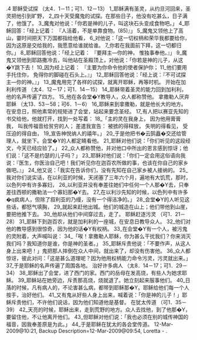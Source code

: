 .4 
耶稣受试探 
（太4．1－11；可1．12－13） 
1_耶稣满有圣灵，从约旦河回来，圣灵把他引到旷野， 2_四十天受魔鬼的试探。在那些日子，他没有吃甚么，日子满了，他饿了。 3_魔鬼对他说：「你若是神的儿子，叫这块石头变成食物吧。」 4_耶稣回答：「经上记着： 
『人活着，不是单靠食物。(85)』」 
5_魔鬼又领他上了高山，霎时间把天下万国都指给他看， 6_对他说：「这一切权柄和荣华我都要给你，因为这原是交给我的，我愿意给谁就给谁。 7_你若在我面前下拜，这一切都归你。」 8_耶稣回答他说：「经上记着： 
『要拜主―你的神， 
惟独事奉他。』」 
9_魔鬼又领他到耶路撒冷去，叫他站在圣殿顶上，对他说：「你若是神的儿子，从这�Y跳下去！ 10_因为经上记着： 
『主要为你命令他的使者保护你； 
11_他们要用手托住你， 
免得你的脚碰在石头上。』」 
12_耶稣回答他说：「经上说：『不可试探主―你的神。』」 13_魔鬼用完了各样的试探，就离开耶稣，再等时机。 
开始在加利利传道 
（太4．12－17；可1．14－15） 
14_耶稣带着圣灵的能力回到加利利，他的名声传遍了四方。 15_他在各会堂�Y教导人，众人都称赞他。 
拿撒勒人厌弃耶稣 
（太13．53－58；可6．1－6） 
16_耶稣来到拿撒勒，就是他长大的地方。在安息日，照他素常的规矩进了会堂，站起来要念圣经。 17_有人把以赛亚先知的书交给他，他就打开，找到一处写着： 
18_「主的灵在我身上， 
因为他用膏膏我， 
叫我传福音给贫穷的人； 
差遣我宣告： 
被掳的得释放， 
失明的得看见， 
受压迫的得自由， 
19_宣告神悦纳人的禧年。」 
20_于是他把书�云鹄矗�交还给管理人，就坐下。会堂�Y的人都定睛看他。 21_耶稣对他们说：「你们听见的这段经文，今天已经应验了。」 22_众人都称赞他，并对他口中所出的恩言感到惊讶；他们说：「这不是约瑟的儿子吗？」 23_耶稣对他们说：「你们一定会用这俗语向我说：『医生，你医治自己吧！我们听见你在迦百农所做的事，也该在你自己的家乡做吧。』」 24_他又说：「我实在告诉你们，没有先知在自己家乡被人接纳的。 25_我对你们说实话，在以利亚的时候，天闭塞了三年六个月，遍地有大饥荒，那时，以色列中有许多寡妇， 26_以利亚并没有奉差往她们中任何一个人那�Y去，只奉差往西顿的撒勒法一个寡妇那�Y去。 27_在以利沙先知的时候，以色列中有许多�q疯病人，但除了叙利亚的乃缦，没有一个得洁净的。」 28_会堂�Y的人听见这些话，都怒气填胸， 29_就起来赶他出城。他们的城造在山上；他们带他到山崖，要把他推下去。 30_他却从他们中间穿过去，走了。 
耶稣赶逐污灵 
（可1．21－28） 
31_耶稣下到迦百农，就是加利利的一座城，在安息日教导众人。 32_他们对他的教导感到很惊奇，因为他的话�Y有权柄。 33_在会堂�Y有一个人，被污鬼的灵附着，大声喊叫说： 34_「唉！拿撒勒人耶稣，你为甚么干扰我们？你来消灭我们吗？我知道你是谁，你是神的圣者。」 35_耶稣斥责他说：「不要作声，从这人身上出来吧！」鬼把那人摔倒在众人中间，就出来了，却没有伤害他。 36_众人都惊讶，彼此对问：「这是甚么道理呢？因为他用权柄能力命令污灵，污灵就出来。」 37_于是耶稣的名声传遍了周围各地。 
治好许多病人 
（太8．14－17；可1．29－34） 
38_耶稣出了会堂，进了西门的家。西门的岳母在发高烧，有些人为她求耶稣。 39_耶稣站在她旁边，斥责那高烧，烧就退了。她立刻起来服事他们。 
40_日落的时候，凡有病人的，不论害甚么病，都带到耶稣那�Y。耶稣给他们每一个人按手，治好他们。 41_又有鬼从好些人身上出来，喊着说：「你是神的儿子！」耶稣斥责他们，不许他们说话，因为他们知道他是基督。 
在犹太传道 
（可1．35－39） 
42_天亮的时候，耶稣出来，走到荒野的地方。众人去找他，到了他那�Y，要留住他，不让他离开他们。 43_但耶稣对他们说：「我也必须在别的城传神国的福音，因我奉差原是为此。」 44_于是耶稣在犹太的各会堂传道。 
12-Mar-2009@10:21, Backup Description=12-Mar-2009@09:54, Loretta - 
 . 